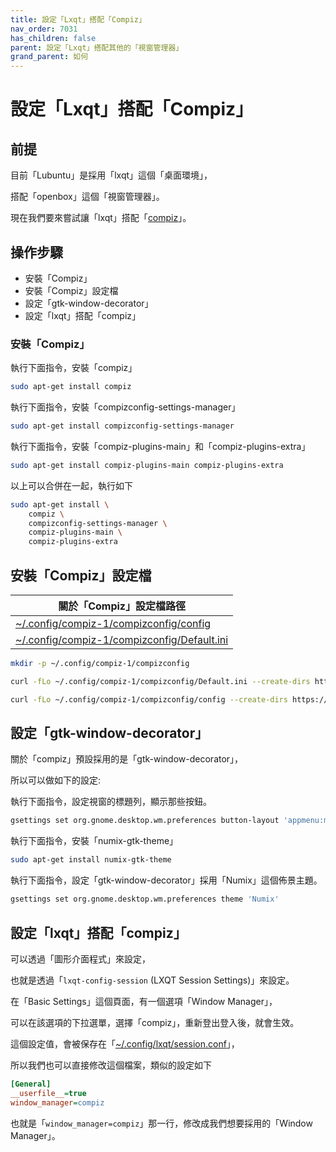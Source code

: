 ```yaml
---
title: 設定「Lxqt」搭配「Compiz」
nav_order: 7031
has_children: false
parent: 設定「Lxqt」搭配其他的「視窗管理器」
grand_parent: 如何
---
```



# 設定「Lxqt」搭配「Compiz」


## 前提

目前「Lubuntu」是採用「lxqt」這個「桌面環境」，

搭配「openbox」這個「視窗管理器」。

現在我們要來嘗試讓「lxqt」搭配「[compiz](https://samwhelp.github.io/note-about-lubuntu/read/master/window-manager/compiz.html)」。


## 操作步驟

* 安裝「Compiz」
* 安裝「Compiz」設定檔
* 設定「gtk-window-decorator」
* 設定「lxqt」搭配「compiz」


### 安裝「Compiz」

執行下面指令，安裝「compiz」

``` sh
sudo apt-get install compiz
```

執行下面指令，安裝「compizconfig-settings-manager」

``` sh
sudo apt-get install compizconfig-settings-manager
```

執行下面指令，安裝「compiz-plugins-main」和「compiz-plugins-extra」

``` sh
sudo apt-get install compiz-plugins-main compiz-plugins-extra
```

以上可以合併在一起，執行如下


``` sh
sudo apt-get install \
	compiz \
	compizconfig-settings-manager \
	compiz-plugins-main \
	compiz-plugins-extra

```


## 安裝「Compiz」設定檔

| 關於「Compiz」設定檔路徑 |
| --- |
| [~/.config/compiz-1/compizconfig/config](https://github.com/samwhelp/lubuntu-adjustment/blob/main/prototype/main/alternative-config/lxqt-with-compiz/Main/asset/overlay/etc/skel/.config/compiz-1/compizconfig/config) |
| [~/.config/compiz-1/compizconfig/Default.ini](https://github.com/samwhelp/lubuntu-adjustment/blob/main/prototype/main/alternative-config/lxqt-with-compiz/Main/asset/overlay/etc/skel/.config/compiz-1/compizconfig/Default.ini) |


``` sh
mkdir -p ~/.config/compiz-1/compizconfig

curl -fLo ~/.config/compiz-1/compizconfig/Default.ini --create-dirs https://raw.githubusercontent.com/samwhelp/lubuntu-adjustment/main/prototype/main/alternative-config/lxqt-with-compiz/Main/asset/overlay/etc/skel/.config/compiz-1/compizconfig/Default.ini

curl -fLo ~/.config/compiz-1/compizconfig/config --create-dirs https://raw.githubusercontent.com/samwhelp/lubuntu-adjustment/main/prototype/main/alternative-config/lxqt-with-compiz/Main/asset/overlay/etc/skel/.config/compiz-1/compizconfig/config

```


## 設定「gtk-window-decorator」

關於「compiz」預設採用的是「gtk-window-decorator」，

所以可以做如下的設定:

執行下面指令，設定視窗的標題列，顯示那些按鈕。

``` sh
gsettings set org.gnome.desktop.wm.preferences button-layout 'appmenu:minimize,maximize,close'
```

執行下面指令，安裝「numix-gtk-theme」

``` sh
sudo apt-get install numix-gtk-theme
```

執行下面指令，設定「gtk-window-decorator」採用「Numix」這個佈景主題。

``` sh
gsettings set org.gnome.desktop.wm.preferences theme 'Numix'
```


## 設定「lxqt」搭配「compiz」

可以透過「圖形介面程式」來設定，

也就是透過「`lxqt-config-session` (LXQT Session Settings)」來設定。

在「Basic Settings」這個頁面，有一個選項「Window Manager」，

可以在該選項的下拉選單，選擇「compiz」，重新登出登入後，就會生效。

這個設定值，會被保存在「[~/.config/lxqt/session.conf](https://github.com/samwhelp/lubuntu-adjustment/blob/main/prototype/main/alternative-config/lxqt-with-compiz/Main/asset/overlay/etc/skel/.config/lxqt/session.conf#L3)」，

所以我們也可以直接修改這個檔案，類似的設定如下

``` ini
[General]
__userfile__=true
window_manager=compiz
```

也就是「`window_manager=compiz`」那一行，修改成我們想要採用的「Window Manager」。
